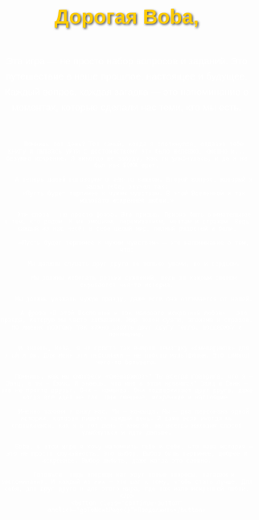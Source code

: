 <html lang="ru">
<head>
  <meta charset="UTF-8">
  <meta name="viewport" content="width=device-width, initial-scale=1.0">
  <title>Путешествие с Boba</title>
  <style>
    body {
      font-family: Arial, sans-serif;
      margin: 0;
      padding: 0;
      display: flex;
      justify-content: center;
      align-items: flex-start;
      height: 100%;
      background-image: url('https://i.pinimg.com/736x/85/6c/3f/856c3f2af48efcc2b454ea2f998da548.jpg');
      background-size: cover;
      background-position: center;
      color: white;
      text-align: center;
      overflow-y: auto;
    }

    .content, .new-page-content, .quiz-page-content {
      background-color: rgba(0, 0, 0, 0.7);
      padding: 20px;
      border-radius: 10px;
      width: 90%;
      max-width: 1000px;
      box-sizing: border-box;
      margin-bottom: 20px;
      max-height: 80vh;
      overflow-y: auto;
    }

    h1 {
      font-size: 2.5rem;
      color: #ffcc00;
      text-shadow: 2px 2px 4px rgba(0, 0, 0, 0.7);
      margin-bottom: 20px;
    }

    p {
      font-size: 1.2rem;
      line-height: 1.6;
      margin-bottom: 20px;
      white-space: pre-line;
      max-height: 1000px; /* Задаем максимальную высоту для текста */
      overflow-y: auto; /* Прокрутка для текста */
    }

    .continue-button {
      background-color: #ff6600;
      color: white;
      border: none;
      padding: 15px 30px;
      font-size: 1.2rem;
      cursor: pointer;
      border-radius: 5px;
      position: fixed;
      bottom: 20px;
      right: 20px;
      transition: background-color 0.3s ease;
    }

    .continue-button:hover {
      background-color: #cc5200;
    }

    .new-page-content img {
      max-width: 100%;
      height: auto;
      border-radius: 10px;
    }

    .back-button {
      background-color: #ff6600;
      color: white;
      border: none;
      padding: 15px 30px;
      font-size: 1.2rem;
      cursor: pointer;
      border-radius: 5px;
      margin-top: 20px;
      transition: background-color 0.3s ease;
    }

    .back-button:hover {
      background-color: #cc5200;
    }

    /* Викторина стиль */
    .quiz-page-content {
      display: flex;
      flex-direction: column;
      justify-content: center;
      align-items: center;
    }

    .question {
      margin-bottom: 20px;
      font-size: 1.2rem;
    }

    input[type="text"] {
      padding: 5px;
      font-size: 1rem;
      border-radius: 5px;
      border: none;
      margin-top: 10px;
    }

    button {
      background-color: #3498db;
      color: white;
      border: none;
      padding: 10px 20px;
      font-size: 1rem;
      cursor: pointer;
      border-radius: 5px;
      margin: 10px;
    }

    button:hover {
      background-color: #2980b9;
    }

    #result {
      font-size: 1.2rem;
      margin-top: 20px;
    }

    /* Добавить прокрутку для викторины */
    .quiz-container {
      max-height: 50vh;
      overflow-y: auto;
      margin-bottom: 20px;
    }
  </style>
</head>
<body>

  <!-- Основной контент -->
  <div class="content" id="main-content">
    <h1>Дорогая Boba,</h1>
    <p>
        Эта игра — не просто набор вопросов и заданий. Это путешествие в наше прошлое, настоящее и будущее. Каждый вопрос, каждая загадка — это напоминание о моментах, которые сделали нас теми, кто мы есть.
      
        Помнишь тот день? Тот самый, когда я споткнулся, отдавая тебе книгу и пытаясь уйти с достоинством? Это было неловко, смешно и... безумно искренне. Я никогда не забуду, как ты улыбнулась, и да я не был как БОМЖ одет.
        
        А теперь давай поговорим о чём-то важном. Второй вопрос, который я задал тебе, звучал так:
        «Пусть будет терпимее к чужим чувствам. В этой Вселенной и так маловато искренней любви.»
        
        Эти слова — не просто фраза. Это призыв. Призыв быть внимательнее к тем, кто рядом. К их эмоциям, переживаниям, мечтам и страхам. Ведь каждый из нас несёт в себе целый мир, полный радостей и боли.
        
        «Пусть будет терпимее к чужим чувствам» — это напоминание о том, что:
        
        Мы должны слушать друг друга не только ушами, но и сердцем.
        
        Мы должны избегать резких суждений, ведь за каждым словом скрывается чья-то история.
        
        Мы должны уважать чужую правду, даже если она отличается от нашей.
        
        А фраза «В этой Вселенной и так маловато искренней любви» — это правда, которую мы часто забываем. Мир полон суеты, эгоизма и страхов. Но именно поэтому так важно дарить друг другу тепло, поддержку и понимание.
        
        И знаешь, Boba, я не просто так выбрал тематику «Смешариков» для этой игры. Для меня эти персонажи — не просто мультфильм. Это символ чего-то большего.
        
        Помнишь, как мы смотрели «Смешариков»? Ты всегда говорила, что я — Заяц, а ты — Ёжик. И знаешь, что мне в этом нравится? Заяц и Ёжик — это не просто друзья. Они — команда. Они поддерживают друг друга, даже когда всё идёт не так. Они смешные, искренние и настоящие.
        
        Именно такими я вижу нас. Мы — команда. Мы — два персонажа одной истории, которая пишется каждый день. И даже если иногда мы спотыкаемся, как я в тот день с книгой, мы всегда находим способ улыбнуться и идти дальше.
        
        Boba, в этой игре я хочу напомнить тебе и себе, что наша история — это не просто случайность. Это выбор. Выбор быть терпимее, добрее и искреннее. Выбор любить, даже когда это сложно.
        
        Готовься, ведь впереди нас ждут новые вопросы, загадки и воспоминания. И каждый из них — это шаг к тому, чтобы стать лучше. Для себя, для друг друга и для этого мира, где так мало искренней любви.
    </p>
    <button class="continue-button" onclick="goToNextPage()">Продолжить</button>
  </div>

  <!-- Новая страница с фотографией -->
  <div class="new-page-content" id="new-page-content" style="display: none;">
    <img src="https://i.pinimg.com/736x/b5/0a/df/b50adf247399e8999d5555c3524a3675.jpg" alt="Пример изображения">
    <h1>Продолжение путешествия</h1>
    <p>У тебя есть фото моей спины с этой ветровкой, иди туда где ты сделала это фото. Отскакинруй QR там.</p>
    <button class="continue-button" onclick="goToQuizPage()">Продолжить викторину</button>
  </div>

  <!-- Страница викторины -->
  <div class="quiz-page-content" id="quiz-page-content" style="display: none;">
    <h1>Викторина: Наша история</h1>
    <p>Ответь на вопросы и проверь, насколько хорошо ты помнишь наши моменты.</p>
    <div class="quiz-container" id="quiz"></div>
    <button onclick="checkAnswers()">Завершить викторину</button>
    <p id="result"></p>
  </div>

  <script>
    // Переход на страницу с фотографией
    function goToNextPage() {
      document.getElementById('main-content').style.display = 'none';
      document.getElementById('new-page-content').style.display = 'block';
    }

    // Переход на страницу викторины
    function goToQuizPage() {
      document.getElementById('new-page-content').style.display = 'none';
      document.getElementById('quiz-page-content').style.display = 'block';
    }

    // Викторина
    const questions = [
      {
        question: "1. Где мы сидели, когда ты призналась мне в чувствах?",
        answers: ["В парке", "На скамейке", "В торговый центр"],
        correct: 1
      },
      {
        question: "2. Куда мы уходили, чтобы спрятаться от твоих родителей?",
        answers: ["В соседний двор", "В торговый центр", "В кино"],
        correct: 0
      },
      {
        question: "3. Когда ты согласилась встречаться со мной раньше срока?",
        answers: ["26 января", "14 февраля", "8 марта"],
        correct: 0
      },
      {
        question: "4. Что ты любила делать с моими пальцами, даже когда это было больно?",
        answers: ["Кусать", "Держать", "Целовать"],
        correct: 0
      },
      {
        question: "5. Как ты смотрела на меня, даже когда мы расставались?",
        answers: ["С влюблёнными глазами", "С грустью", "С улыбкой"],
        correct: 0
      },
      {
        question: "6. Какой фразой ты всегда поддерживала меня?",
        answers: ["Ты сможешь!", "ЛОХ", "Я рядом"],
        correct: 1
      },
      {
        question: "7. Куда ты приезжала, когда я улетал или прилетал?",
        answers: ["На вокзал", "В аэропорт", "На автобусную остановку"],
        correct: 1
      },
      {
        question: "8. Что ты любила делать, когда мы виделись?",
        answers: [], // Этот вопрос будет с текстовым полем
        correct: null
      },
      {
        question: "9. Кто первый поцеловал другого?",
        answers: ["Я", "Ты", "Никто"],
        correct: 1
      },
      {
        question: "10. Что ты сказала про жалюзи на нашей первой прогулке?",
        answers: ["Красивая", "Ничего", "Какие красивые жалюзи!"],
        correct: 0
      },
      {
        question: "11. Что мы любили делать во время звонков?",
        answers: ["Спать", "Смотреть фильмы", "Все"],
        correct: 2
      },
      {
        question: "12. Что мы делали, когда ты шла в душ?",
        answers: ["Ты мне звонил", "Писали сообщения", "Молчали"],
        correct: 0
      },
      {
        question: "13. Чем ты любила делиться со мной?",
        answers: ["Сплетнями", "Едой", "Книгами"],
        correct: 0
      },
      {
        question: "14. Что ты стала делать больше, чтобы порадовать меня?",
        answers: ["Стараться", "Готовить", "Все"],
        correct: 2
      },
      {
        question: "15. Какой момент из наших звонков ты помнишь больше всего?",
        answers: ["Когда мы смеялись", "Когда я рассказывал сказку", "Когда мы просто молчали"],
        correct: 0
      },
      {
        question: "16. Что я хочу сказать тебе сейчас?",
        answers: ["Я скучаю.", "Прости меня.", "ВЭЙЙТТ трурурур"],
        correct: 2
      }
    ];

    let quizHTML = "";
    questions.forEach((q, index) => {
      quizHTML += `<div class="question">`;
      quizHTML += `<p>${q.question}</p>`;
      if (index === 7) {
        // Текстовое поле для 8-го вопроса
        quizHTML += `<input type="text" id="answer${index}" placeholder="Напишите ваш ответ...">`;
      } else {
        q.answers.forEach((answer, i) => {
          quizHTML += `<input type="radio" name="question${index}" value="${i}" id="answer${index}_${i}">
            <label for="answer${index}_${i}">${answer}</label><br>`;
        });
      }
      quizHTML += `</div>`;
    });
    document.getElementById('quiz').innerHTML = quizHTML;

    // Проверка ответов
    function checkAnswers() {
      let score = 0;
      questions.forEach((q, index) => {
        if (index === 7) {
          const answer = document.getElementById(`answer${index}`).value;
          if (answer.toLowerCase() === q.answers[q.correct].toLowerCase()) {
            score++;
          }
        } else {
          const selectedAnswer = document.querySelector(`input[name="question${index}"]:checked`);
          if (selectedAnswer && selectedAnswer.value == q.correct) {
            score++;
          }
        }
      });
      document.getElementById('result').innerHTML = `Ваш результат: ${score} из ${questions.length}`;
    }
  </script>
</body>
</html>
